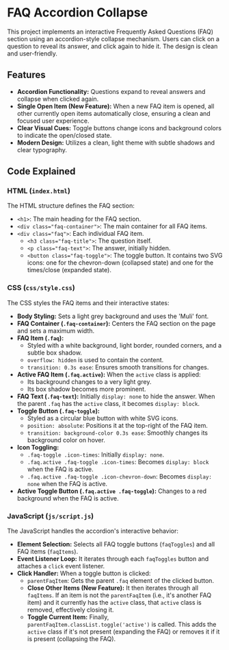 # FAQ Accordion Collapse

This project implements an interactive Frequently Asked Questions (FAQ) section using an accordion-style collapse mechanism. Users can click on a question to reveal its answer, and click again to hide it. The design is clean and user-friendly.

## Features

*   **Accordion Functionality:** Questions expand to reveal answers and collapse when clicked again.
*   **Single Open Item (New Feature):** When a new FAQ item is opened, all other currently open items automatically close, ensuring a clean and focused user experience.
*   **Clear Visual Cues:** Toggle buttons change icons and background colors to indicate the open/closed state.
*   **Modern Design:** Utilizes a clean, light theme with subtle shadows and clear typography.

## Code Explained

### HTML (`index.html`)

The HTML structure defines the FAQ section:

*   `<h1>`: The main heading for the FAQ section.
*   `<div class="faq-container">`: The main container for all FAQ items.
*   `<div class="faq">`: Each individual FAQ item.
    *   `<h3 class="faq-title">`: The question itself.
    *   `<p class="faq-text">`: The answer, initially hidden.
    *   `<button class="faq-toggle">`: The toggle button. It contains two SVG icons: one for the chevron-down (collapsed state) and one for the times/close (expanded state).

### CSS (`css/style.css`)

The CSS styles the FAQ items and their interactive states:

*   **Body Styling:** Sets a light grey background and uses the 'Muli' font.
*   **FAQ Container (`.faq-container`):** Centers the FAQ section on the page and sets a maximum width.
*   **FAQ Item (`.faq`):**
    *   Styled with a white background, light border, rounded corners, and a subtle box shadow.
    *   `overflow: hidden` is used to contain the content.
    *   `transition: 0.3s ease`: Ensures smooth transitions for changes.
*   **Active FAQ Item (`.faq.active`):** When the `active` class is applied:
    *   Its background changes to a very light grey.
    *   Its box shadow becomes more prominent.
*   **FAQ Text (`.faq-text`):** Initially `display: none` to hide the answer. When the parent `.faq` has the `active` class, it becomes `display: block`.
*   **Toggle Button (`.faq-toggle`):**
    *   Styled as a circular blue button with white SVG icons.
    *   `position: absolute`: Positions it at the top-right of the FAQ item.
    *   `transition: background-color 0.3s ease`: Smoothly changes its background color on hover.
*   **Icon Toggling:**
    *   `.faq-toggle .icon-times`: Initially `display: none`.
    *   `.faq.active .faq-toggle .icon-times`: Becomes `display: block` when the FAQ is active.
    *   `.faq.active .faq-toggle .icon-chevron-down`: Becomes `display: none` when the FAQ is active.
*   **Active Toggle Button (`.faq.active .faq-toggle`):** Changes to a red background when the FAQ is active.

### JavaScript (`js/script.js`)

The JavaScript handles the accordion's interactive behavior:

*   **Element Selection:** Selects all FAQ toggle buttons (`faqToggles`) and all FAQ items (`faqItems`).
*   **Event Listener Loop:** It iterates through each `faqToggles` button and attaches a `click` event listener.
*   **Click Handler:** When a toggle button is clicked:
    *   `parentFaqItem`: Gets the parent `.faq` element of the clicked button.
    *   **Close Other Items (New Feature):** It then iterates through all `faqItems`. If an item is not the `parentFaqItem` (i.e., it's another FAQ item) and it currently has the `active` class, that `active` class is removed, effectively closing it.
    *   **Toggle Current Item:** Finally, `parentFaqItem.classList.toggle('active')` is called. This adds the `active` class if it's not present (expanding the FAQ) or removes it if it is present (collapsing the FAQ).
